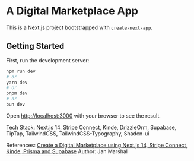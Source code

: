 # A Digital Marketplace App

This is a [Next.js](https://nextjs.org/) project bootstrapped with [`create-next-app`](https://github.com/vercel/next.js/tree/canary/packages/create-next-app).

## Getting Started

First, run the development server:

```bash
npm run dev
# or
yarn dev
# or
pnpm dev
# or
bun dev
```

Open [http://localhost:3000](http://localhost:3000) with your browser to see the result.

Tech Stack:
Next.js 14, Stripe Connect, Kinde, DrizzleOrm, Supabase, TipTap, TailwindCSS, TailwindCSS-Typography, Shadcn-ui

References:
[Create a Digital Marketplace using Next.js 14, Stripe Connect, Kinde, Prisma and Supabase](https://www.youtube.com/watch?v=yhYT0LO65vk)
Author: Jan Marshal
